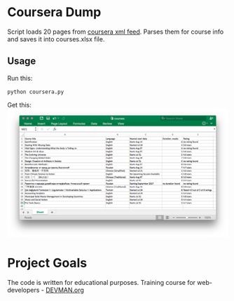 # Coursera Dump

Script loads 20 pages from [coursera xml feed](https://www.coursera.org/sitemap~www~courses.xml). Parses them for course info and saves it into courses.xlsx file.

## Usage
Run this:
```
python coursera.py
```

Get this:
![Output example](output.png)

# Project Goals

The code is written for educational purposes. Training course for web-developers - [DEVMAN.org](https://devman.org)
